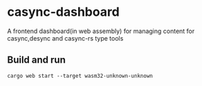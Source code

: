 # casync-dashboard
A frontend dashboard(in web assembly) for managing content for casync,desync and casync-rs type tools 

## Build and run
``cargo web start --target wasm32-unknown-unknown``
